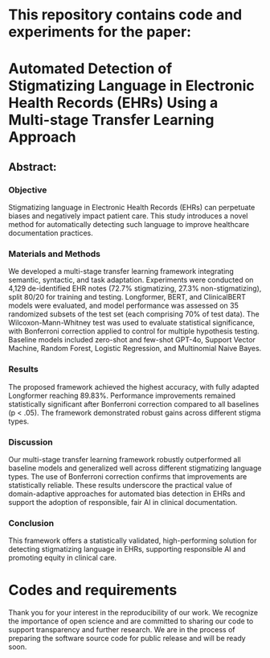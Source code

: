 # This repository contains code and experiments for the paper:
# Automated Detection of Stigmatizing Language in Electronic Health Records (EHRs) Using a Multi-stage Transfer Learning Approach


## Abstract:
### Objective
Stigmatizing language in Electronic Health Records (EHRs) can perpetuate biases and negatively impact patient care. This study introduces a novel method for automatically detecting such language to improve healthcare documentation practices.

### Materials and Methods
We developed a multi-stage transfer learning framework integrating semantic, syntactic, and task adaptation. Experiments were conducted on 4,129 de-identified EHR notes (72.7% stigmatizing, 27.3% non-stigmatizing), split 80/20 for training and testing. Longformer, BERT, and ClinicalBERT models were evaluated, and model performance was assessed on 35 randomized subsets of the test set (each comprising 70% of test data). The Wilcoxon-Mann-Whitney test was used to evaluate statistical significance, with Bonferroni correction applied to control for multiple hypothesis testing. Baseline models included zero-shot and few-shot GPT-4o, Support Vector Machine, Random Forest, Logistic Regression, and Multinomial Naive Bayes.

### Results
The proposed framework achieved the highest accuracy, with fully adapted Longformer reaching 89.83%. Performance improvements remained statistically significant after Bonferroni correction compared to all baselines (p < .05). The framework demonstrated robust gains across different stigma types.

### Discussion
Our multi-stage transfer learning framework robustly outperformed all baseline models and generalized well across different stigmatizing language types. The use of Bonferroni correction confirms that improvements are statistically reliable. These results underscore the practical value of domain-adaptive approaches for automated bias detection in EHRs and support the adoption of responsible, fair AI in clinical documentation.

### Conclusion
This framework offers a statistically validated, high-performing solution for detecting stigmatizing language in EHRs, supporting responsible AI and promoting equity in clinical care.


# Codes and requirements
Thank you for your interest in the reproducibility of our work. We recognize the importance of open science and are committed to sharing our code to support transparency and further research. We are in the process of preparing the software source code for public release and will be ready soon.

